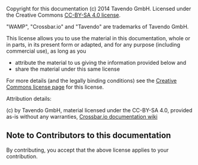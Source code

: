 Copyright for this documentation (c) 2014 Tavendo GmbH. 
Licensed under the Creative Commons [CC-BY-SA 4.0 license](https://creativecommons.org/licenses/by-sa/4.0/). 

"WAMP", "Crossbar.io" and "Tavendo" are trademarks of Tavendo GmbH.

This license allows you to use the material in this documentation, whole or in parts, in its present form or adapted, and for any purpose (including commercial use), as long as you

* attribute the material to us giving the information provided below and
* share the material under this same license

For more details (and the legally binding conditions) see the [Creative Commons license page](https://creativecommons.org/licenses/by-sa/4.0/#) for this license.

Attribution details:

(c) by Tavendo GmbH, material licensed under the CC-BY-SA 4.0, provided as-is without any warranties, [Crossbar.io documentation wiki](https://github.com/crossbario/crossbar/wiki)

## Note to Contributors to this documentation

By contributing, you accept that the above license applies to your contribution.